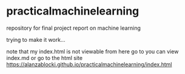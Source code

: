 # practicalmachinelearning
repository for final project report on machine learning 

trying to make it work...

note that my index.html is not viewable from here go to 
you can view index.md or go to the html site
https://alanzablocki.github.io/practicalmachinelearning/index.html


